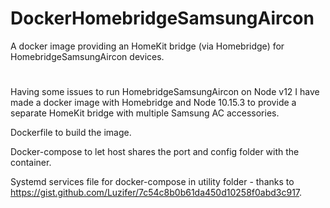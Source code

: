 # DockerHomebridgeSamsungAircon
A docker image providing an HomeKit bridge (via Homebridge) for HomebridgeSamsungAircon devices.

#
Having some issues to run HomebridgeSamsungAircon on Node v12 I have made a docker image with Homebridge and Node 10.15.3 to provide a separate HomeKit bridge with multiple Samsung AC accessories.

Dockerfile to build the image.

Docker-compose to let host shares the port and config folder with the container.

Systemd services file for docker-compose in utility folder - thanks to https://gist.github.com/Luzifer/7c54c8b0b61da450d10258f0abd3c917.
